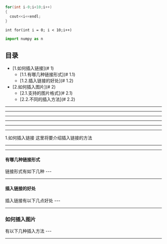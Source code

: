 ```cpp
for(int i-0;i<10;i++)
{
  cout<<i<<endl;
}
```

`int for(int i = 0; i < 10;i++)`


```python
import numpy as n
```


## 目录
* [1.如何插入链接](# 1)
  * [1.1.有哪几种链接形式](# 1.1)
  * [1.2.插入链接的好处](# 1.2)
* [2.如何插入图片](# 2)
  * [2.1.支持的图片格式](# 2.1)
  * [2.2.不同的插入方法](# 2.2)

---

---

---

---

---

---

<span id="1">1.如何插入链接</span>
这里将要介绍插入链接的方法

---

---

<h4 id="1.1"> 有哪几种链接形式 </h4>
链接形式有如下几种
---

---

<h4 id="1.2"> 插入链接的好处 </h4>
插入链接有以下几点好处
---

---

<h3 id="2"> 如何插入图片 </h3>
有以下几种插入方法
---

---
